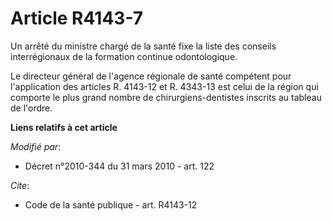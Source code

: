 # Article R4143-7

Un arrêté du ministre chargé de la santé fixe la liste des conseils interrégionaux de la formation continue odontologique. 

Le directeur général de l'agence régionale de santé compétent pour l'application des articles R. 4143-12 et R. 4343-13 est
celui de la région qui comporte le plus grand nombre de chirurgiens-dentistes inscrits au tableau de l'ordre.

**Liens relatifs à cet article**

_Modifié par_:

  - Décret n°2010-344 du 31 mars 2010 - art. 122

_Cite_:

  - Code de la santé publique - art. R4143-12
